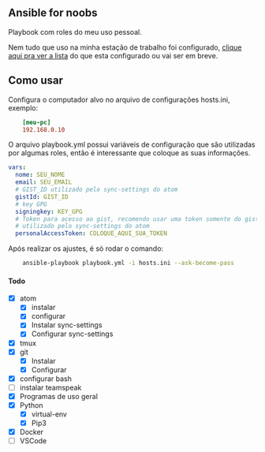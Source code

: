 ## Ansible for noobs

Playbook com roles do meu uso pessoal.

Nem tudo que uso na minha estação de trabalho foi configurado, [clique aqui pra ver a lista](todos.md) do que esta configurado ou vai ser em breve.

## Como usar

Configura o computador alvo no arquivo de configurações hosts.ini, exemplo:

``` ini
    [meu-pc]
    192.168.0.10
```

O arquivo playbook.yml possui variáveis de configuração que são utilizadas por algumas roles, então é interessante que coloque as suas informações.

``` yml
vars:
  nome: SEU_NOME
  email: SEU_EMAIL
  # GIST_ID utilizado pelo sync-settings do atom
  gistId: GIST_ID
  # key GPG
  signingkey: KEY_GPG
  # Token para acesso ao gist, recomendo usar uma token somente do gist
  # utilizado pelo sync-settings do atom
  personalAccessToken: COLOQUE_AQUI_SUA_TOKEN
```

Após realizar os ajustes, é só rodar o comando:

``` bash
    ansible-playbook playbook.yml -i hosts.ini --ask-become-pass
```

#### Todo
- [X] atom
    - [x] instalar
    - [x] configurar
    - [x] Instalar sync-settings
    - [x] Configurar sync-settings
- [x] tmux
- [x] git
    - [x] Instalar
    - [x] Configurar
- [x] configurar bash
- [ ] instalar teamspeak
- [x] Programas de uso geral
- [x] Python
    - [x] virtual-env
    - [x] Pip3
- [x] Docker
- [ ] VSCode
